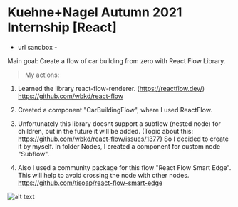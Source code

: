 # Kuehne+Nagel Autumn 2021 Internship [React]

- url sandbox -

Main goal: Create a flow of car building from zero with React Flow Library.

> My actions: 

1. Learned the library react-flow-renderer. (https://reactflow.dev/)
   https://github.com/wbkd/react-flow

2. Created a component "CarBuildingFlow", where I used ReactFlow.

3. Unfortunately this library doesnt support a subflow (nested node) for children, but in the future it will be added.
    (Topic about this: https://github.com/wbkd/react-flow/issues/1377)
   So I decided to create it by myself. In folder Nodes, I created a component for custom node "Subflow".

4. Also I used a community package for this flow "React Flow Smart Edge".
   This will help to avoid crossing the node with other nodes.
   https://github.com/tisoap/react-flow-smart-edge


![alt text](https://image.prntscr.com/image/6EgSvhAXRrS12T9uXxYkNQ.png)